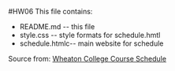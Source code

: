 #HW06
This file contains:
* README.md -- this file
* style.css -- style formats for schedule.hmtl
* schedule.htmlc-- main website for schedule

Source from: [Wheaton College Course Schedule](https://weblprod1.wheatonma.edu/PROD/bzcrschd.P_ListSection "Course Source")